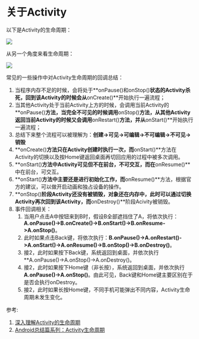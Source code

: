 # 关于Activity

以下是Activity的生命周期：

![](http://upload-images.jianshu.io/upload_images/1467278-3a28d45b96ce5745.png?imageMogr2/auto-orient/strip%7CimageView2/2/w/1240)

从另一个角度来看生命周期：

![](http://upload-images.jianshu.io/upload_images/1467278-21c8544f417e6713.png?imageMogr2/auto-orient/strip%7CimageView2/2/w/1240)

常见的一些操作中对Activity生命周期的回调总结：

1. 当程序内存不足的时候，会将处于**onPause()和onStop()**状态的Activity杀死，回到该Activity的时候会从**onCreate()**开始执行一遍流程；
2. 当其他Activity处于当前Activity上方的时候，会调用当前Activity的**onPause()**方法，当完全不可见的时候调用**onStop()**方法，从其他Activity返回当前Activity的时候又会调用**onRestart()**方法，并从**onStart()**开始执行一遍流程；
3. 总结下来整个流程可以被理解为：**创建->可见->可编辑->不可编辑->不可见->销毁**
4. **onCreate()**方法只在Activity创建时执行一次，而**onStart()**方法在Activity的切换以及按Home键返回桌面再切回应用的过程中被多次调用。
5. **onStart()**方法中Activity可见但不在前台，不可交互，而在**onResume()**中在前台，可交互。
6. **onStart()**方法中主要还是进行初始化工作，而**onResume()**方法，根据官方的建议，可以做开启动画和独占设备的操作。
7. **onStop()**阶段Activity还没有被销毁，对象还在内存中，此时可以通过切换Activity再次回到该Activity，而**onDestroy()**阶段Acivity被销毁。
8. 事件回调相关：
	1. 当用户点击A中按钮来到B时，假设B全部遮挡住了A，将依次执行：**A.onPause()->B.onCreate()->B.onStart()->B.onResume->A.onStop()**。
	2. 此时如果点击Back键，将依次执行：**B.onPause()->A.onRestart()->A.onStart()->A.onResume()->B.onStop()->B.onDestroy()**。
	3. 接2，此时如果按下Back键，系统返回到桌面，并依次执行**A.onPause()->A.onStop()->A.onDestroy()。
	4. 接2，此时如果按下Home键（非长按），系统返回到桌面，并依次执行**A.onPause()->A.onStop()**。由此可见，Back键和Home键主要区别在于是否会执行onDestroy。
	5. 接2，此时如果长按Home键，不同手机可能弹出不同内容，Activity生命周期未发生变化。

参考:

1. [深入理解Activity的生命周期](http://www.jianshu.com/p/fb44584daee3)
2. [Android总结篇系列：Activity生命周期](https://www.cnblogs.com/lwbqqyumidi/p/3769113.html)
